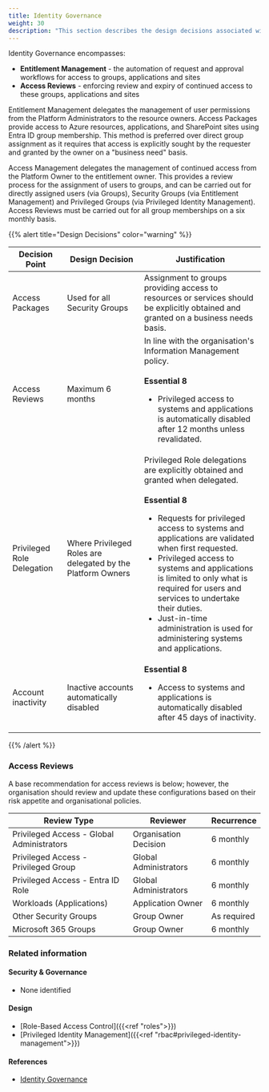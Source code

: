 ```yaml
---
title: Identity Governance
weight: 30
description: "This section describes the design decisions associated with entitlement management and access to workloads and landing zones for system(s) built using ASD's Blueprint for Secure Cloud."
---
```


Identity Governance encompasses:

* **Entitlement Management** - the automation of request and approval workflows for access to groups, applications and sites
* **Access Reviews** - enforcing review and expiry of continued access to these groups, applications and sites

Entitlement Management delegates the management of user permissions from the Platform Administrators to the resource owners. Access Packages provide access to Azure resources, applications, and SharePoint sites using Entra ID group membership. This method is preferred over direct group assignment as it requires that access is explicitly sought by the requester and granted by the owner on a "business need" basis.

Access Management delegates the management of continued access from the Platform Owner to the entitlement owner. This provides a review process for the assignment of users to groups, and can be carried out for directly assigned users (via Groups), Security Groups (via Entitlement Management) and Privileged Groups (via Privileged Identity Management). Access Reviews must be carried out for all group memberships on a six monthly basis.

{{% alert title="Design Decisions" color="warning" %}}

| Decision Point             | Design Decision                                             | Justification                                                                                                                                                                                                                                                                                                                                                                                                                                                  |
| -------------------------- | ----------------------------------------------------------- | -------------------------------------------------------------------------------------------------------------------------------------------------------------------------------------------------------------------------------------------------------------------------------------------------------------------------------------------------------------------------------------------------------------------------------------------------------------- |
| Access Packages            | Used for all Security Groups                                | Assignment to groups providing access to resources or services should be explicitly obtained and granted on a business needs basis.                                                                                                                                                                                                                                                                                                                            |
| Access Reviews             | Maximum 6 months                                            | In line with the organisation's Information Management policy.<br><br>**Essential 8**<br><ul><li>Privileged access to systems and applications is automatically disabled after 12 months unless revalidated.</li></ul>                                                                                                                                                                                                                                                     |
| Privileged Role Delegation | Where Privileged Roles are delegated by the Platform Owners | Privileged Role delegations are explicitly obtained and granted when delegated.<br><br>**Essential 8**<br><ul><li>Requests for privileged access to systems and applications are validated when first requested.</li><li>Privileged access to systems and applications is limited to only what is required for users and services to undertake their duties.</li><li>Just-in-time administration is used for administering systems and applications.</li></ul> |
| Account inactivity         | Inactive accounts automatically disabled                    | **Essential 8**<br><ul><li>Access to systems and applications is automatically disabled after 45 days of inactivity.</li></ul>                                                                                                                                                                                                                                                                                                                                 |

{{% /alert %}}

### Access Reviews

A base recommendation for access reviews is below; however, the organisation should review and update these configurations based on their risk appetite and organisational policies.

| Review Type                               | Reviewer              | Recurrence  |
| ----------------------------------------- | --------------------- | ----------- |
| Privileged Access - Global Administrators | Organisation Decision | 6 monthly   |
| Privileged Access - Privileged Group      | Global Administrators | 6 monthly   |
| Privileged Access - Entra ID Role         | Global Administrators | 6 monthly   |
| Workloads (Applications)                  | Application Owner     | 6 monthly   |
| Other Security Groups                     | Group Owner           | As required |
| Microsoft 365 Groups                      | Group Owner           | 6 monthly   |

### Related information

#### Security & Governance

* None identified

#### Design

* [Role-Based Access Control]({{<ref "roles">}})
* [Privileged Identity Management]({{<ref "rbac#privileged-identity-management">}})

#### References

* [Identity Governance](https://docs.microsoft.com/azure/active-directory/governance/identity-governance-overview)


